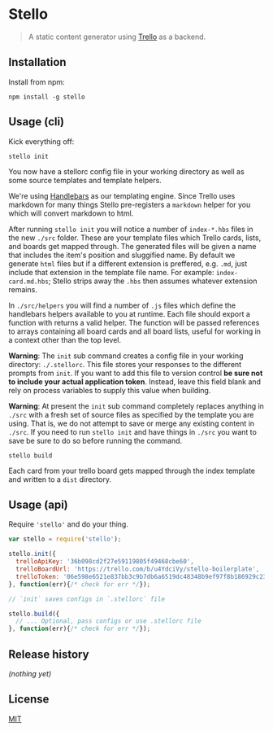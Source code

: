 # Stello

> A static content generator using [Trello](https://trello.com/) as a backend.


## Installation

Install from npm:

```
npm install -g stello
```


## Usage (cli)

Kick everything off:

```shell
stello init
```

You now have a stellorc config file in your working directory as well as some
source templates and template helpers.

We're using [Handlebars][hbs] as our templating engine. Since Trello uses
markdown for many things Stello pre-registers a `markdown` helper for you which
will convert markdown to html.

After running `stello init` you will notice a number of `index-*.hbs` files in
the new `./src` folder. These are your template files which Trello cards, lists,
and boards get mapped through. The generated files will be given a name that
includes the item's position and sluggified name. By default we generate `html`
files but if a different extension is preffered, e.g. `.md`, just include that
extension in the template file name. For example: `index-card.md.hbs`; Stello strips
away the `.hbs` then assumes whatever extension remains.

In `./src/helpers` you will find a number of `.js` files which define the
handlebars helpers available to you at runtime. Each file should export a function
with returns a valid helper. The function will be passed references to arrays
containing all board cards and all board lists, useful for working in a context
other than the top level.

**Warning**: The `init` sub command creates a config file in your working
directory: `./.stellorc`. This file stores your responses to the different
prompts from `init`. If you want to add this file to version control **be sure
not to include your actual application token**. Instead, leave this field blank
and rely on process variables to supply this value when building.

**Warning**: At present the `init` sub command completely replaces anything in
`./src` with a fresh set of source files as specified by the template you are
using. That is, we do not attempt to save or merge any existing content in
`./src`. If you need to run `stello init` and have things in `./src` you want to
save be sure to do so before running the command.

```shell
stello build
```

Each card from your trello board gets mapped through the index template and
written to a `dist` directory.


## Usage (api)

Require `'stello'` and do your thing.

```javascript
var stello = require('stello');

stello.init({
  trelloApiKey: '36b098cd2f27e59119805f49468cbe60',
  trelloBoardUrl: 'https://trello.com/b/u4YdciVy/stello-boilerplate',
  trelloToken: '06e598e6521e837bb3c9b7db6a6519dc48348b9ef97f8b186929c239f2d531fe',
}, function(err){/* check for err */});

// `init` saves configs in `.stellorc` file

stello.build({
  // ... Optional, pass configs or use .stellorc file
}, function(err){/* check for err */});
```


## Release history

*(nothing yet)*


## License

[MIT](https://raw.github.com/jtrussell/stello/master/LICENSE-MIT)

[hbs]: http://handlebarsjs.com/
